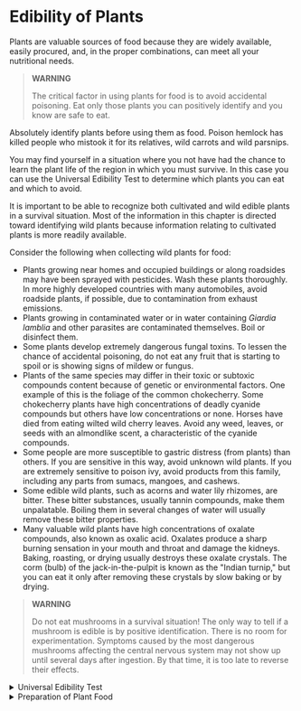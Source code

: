 # Edibility of Plants

Plants are valuable sources of food because they are widely available, easily procured, and, in the proper combinations, can meet all your nutritional needs.

> **WARNING**
> 
> The critical factor in using plants for food is to avoid accidental poisoning. Eat only those plants you can positively identify and you know are safe to eat.

Absolutely identify plants before using them as food. Poison hemlock has killed people who mistook it for its relatives, wild carrots and wild parsnips.

You may find yourself in a situation where you not have had the chance to learn the plant life of the region in which you must survive. In this case you can use the Universal Edibility Test to determine which plants you can eat and which to avoid.

It is important to be able to recognize both cultivated and wild edible plants in a survival situation. Most of the information in this chapter is directed toward identifying wild plants because information relating to cultivated plants is more readily available.

Consider the following when collecting wild plants for food:

*  Plants growing near homes and occupied buildings or along roadsides may have been sprayed with pesticides. Wash these plants thoroughly. In more highly developed countries with many automobiles, avoid roadside plants, if possible, due to contamination from exhaust emissions.
*  Plants growing in contaminated water or in water containing _Giardia lamblia_ and other parasites are contaminated themselves. Boil or disinfect them.
*  Some plants develop extremely dangerous fungal toxins. To lessen the chance of accidental poisoning, do not eat any fruit that is starting to spoil or is showing signs of mildew or fungus.
*  Plants of the same species may differ in their toxic or subtoxic compounds content because of genetic or environmental factors. One example of this is the foliage of the common chokecherry. Some chokecherry plants have high concentrations of deadly cyanide compounds but others have low concentrations or none. Horses have died from eating wilted wild cherry leaves. Avoid any weed, leaves, or seeds with an almondlike scent, a characteristic of the cyanide compounds.
*  Some people are more susceptible to gastric distress (from plants) than others. If you are sensitive in this way, avoid unknown wild plants. If you are extremely sensitive to poison ivy, avoid products from this family, including any parts from sumacs, mangoes, and cashews.
*  Some edible wild plants, such as acorns and water lily rhizomes, are bitter. These bitter substances, usually tannin compounds, make them unpalatable. Boiling them in several changes of water will usually remove these bitter properties.
*  Many valuable wild plants have high concentrations of oxalate compounds, also known as oxalic acid. Oxalates produce a sharp burning sensation in your mouth and throat and damage the kidneys. Baking, roasting, or drying usually destroys these oxalate crystals. The corm (bulb) of the jack-in-the-pulpit is known as the "Indian turnip," but you can eat it only after removing these crystals by slow baking or by drying.

> **WARNING**
>
> Do not eat mushrooms in a survival situation! The only way to tell if a mushroom is edible is by positive identification. There is no room for experimentation. Symptoms caused by the most dangerous mushrooms affecting the central nervous system may not show up until several days after ingestion. By that time, it is too late to reverse their effects.

<details>
    <summary>Universal Edibility Test</summary>
    There are many plants throughout the world. Tasting or swallowing even a small portion of some can cause severe discomfort, extreme internal disorders, and even death. Therefore, if you have the slightest doubt about a plant's edibility, apply the Universal Edibility Test before eating any portion of it.
    <ol>
        <li>Test only one part of a potential food plant at a time.</li>
        <li>Separate the plant into its basic components: leaves, stems, roots, buds, and flowers.</li>
        <li>Smell the food for strong or acid odors. Remember, smell alone does not indicate a plant is edible or inedible.</li>
        <li>Do not eat for 8 hours before starting the test.</li>
        <li>During the 8 hours you abstain from eating, test for contact poisoning by placing a piece of the plant part you are testing on the inside of your elbow or wrist. Usually 15 minutes is enough time to allow for a reaction.</li>
        <li>During the test period, take nothing by mouth except purified water and the plant part you are testing.</li>
        <li>Select a small portion of a single part and prepare it the way you plan to eat it.</li>
        <li>Before placing the prepared plant part in your mouth, touch a small portion (a pinch) to the outer surface of your lip to test for burning or itching.</li>
        <li>If after 3 minutes there is no reaction on your lip, place the plant part on your tongue, holding it there for 15 minutes.</li>
        <li>If there is no reaction, thoroughly chew a pinch and hold it in your mouth for 15 minutes. Do not swallow.</li>
        <li>If no burning, itching, numbing, stinging, or other irritation occurs during the 15 minutes, swallow the food.</li>
        <li>Wait 8 hours. If any ill effects occur during this period, induce vomiting and drink a lot of water.</li>
        <li>If no ill effects occur, eat 0.25 cup of the same plant part prepared the same way. Wait another 8 hours. If no ill effects occur, the plant part as prepared is safe for eating.</li>
    </ol>
    <p><b>CAUTION</b></p>
    <p><b>Test all parts of the plant for edibility, as some plants have both edible and inedible parts. Do not assume that a part that proved edible when cooked is also edible when raw. Test the part raw to ensure edibility before eating raw. The same part or plant may produce varying reactions in different individuals.</b></p>
    <p>Before testing a plant for edibility, make sure there are enough plants to make the testing worth your time and effort. Each part of a plant (roots, leaves, flowers, and so on) requires more than 24 hours to test. Do not waste time testing a plant that is not relatively abundant in the area.
    <p>Remember, eating large portions of plant food on an empty stomach may cause diarrhea, nausea, or cramps. Two good examples of this are such familiar foods as green apples and wild onions. Even after testing plant food and finding it safe, eat it in moderation.</p>
    <p>You can see from the steps and time involved in testing for edibility just how important it is to be able to identify edible plants.</p>
    <p>To avoid potentially poisonous plants, stay away from any wild or unknown plants that have:</p>
    <ul>
        <li>Milky or discolored sap.</li>
        <li>Beans, bulbs, or seeds inside pods.</li>
        <li>A bitter or soapy taste.</li>
        <li>Spines, fine hairs, or thorns.</li>
        <li>Foliage that resembles dill, carrot, parsnip, or parsley.</li>
        <li>An almond scent in woody parts and leaves.</li>
        <li>Grain heads with pink, purplish, or black spurs.</li>
        <li>A three-leafed growth pattern.</li>
    </ul>
    Using the above criteria as eliminators when choosing plants for the Universal Edibility Test will cause you to avoid some edible plants. More important, these criteria will often help you avoid plants that are potentially toxic to eat or touch.
</details>

<details>
    <summary>Preparation of Plant Food</summary>
    <p>Although some plants or plant parts are edible raw, you must cook others for them to be edible or palatable. Edible means that a plant or food will provide you with necessary nutrients; palatable means that it is pleasing to eat. Many wild plants are edible but barely palatable. It is a good idea to learn to identify, prepare, and eat wild foods.</p>
    <p>Methods used to improve the taste of plant food include soaking, boiling, cooking, or leaching. Leaching is done by crushing the food (for example, acorns), placing it in a strainer, and pouring boiling water through it or immersing it in running water.</p>
    <p>Boil leaves, stems, and buds until tender, changing the water, if necessary, to remove any bitterness.</p>
    <p>Boil, bake, or roast tubers and roots. Drying helps to remove caustic oxalates from some roots like those in the Arum family.</p>
    <p>Leach acorns in water, if necessary, to remove the bitterness. Some nuts, such as chestnuts, are good raw, but taste better roasted.</p>
    <p>You can eat many grains and seeds raw until they mature. When they are hard or dry, you may have to boil or grind them into meal or flour.</p>
    <p>The sap from many trees, such as maples, birches, walnuts, and sycamores, contains sugar. You may boil these saps down to a syrup for sweetening. It takes about 35 liters of maple sap to make 1 liter of maple syrup!</p>
</details>
